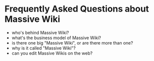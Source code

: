 # Frequently Asked Questions about Massive Wiki

- who's behind Massive Wiki?
- what's the business model of Massive Wiki?
- is there one big "Massive Wiki", or are there more than one?
- why is it called "Massive Wiki"?
- can you edit Massive Wikis on the web?